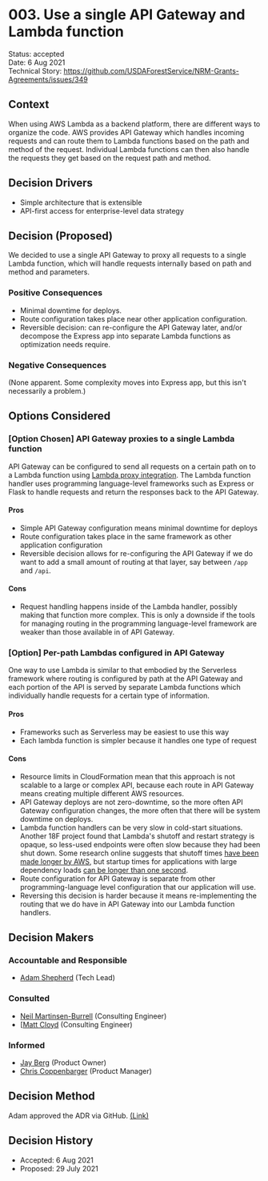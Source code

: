 # 003. Use a single API Gateway and Lambda function

Status: accepted   \
Date: 6 Aug 2021 \
Technical Story: https://github.com/USDAForestService/NRM-Grants-Agreements/issues/349

## Context

When using AWS Lambda as a backend platform, there are different ways to
organize the code. AWS provides API Gateway which handles incoming requests
and can route them to Lambda functions based on the path and method of the
request. Individual Lambda functions can then also handle the requests they
get based on the request path and method.

## Decision Drivers

- Simple architecture that is extensible
- API-first access for enterprise-level data strategy

## Decision (Proposed)

We decided to use a single API Gateway to proxy all requests to a single
Lambda function, which will handle requests internally based on path and method
and parameters.

### Positive Consequences

- Minimal downtime for deploys.
- Route configuration takes place near other application configuration.
- Reversible decision: can re-configure the API Gateway later, and/or decompose the Express app into separate Lambda functions as optimization needs require.

### Negative Consequences
(None apparent. Some complexity moves into Express app, but this isn't necessarily a problem.)

## Options Considered

### [Option Chosen] API Gateway proxies to a single Lambda function

API Gateway can be configured to send all requests on a certain path on to a
Lambda function using [Lambda proxy
integration](https://docs.aws.amazon.com/apigateway/latest/developerguide/set-up-lambda-proxy-integrations.html).
The Lambda function handler uses programming language-level frameworks such as
Express or Flask to handle requests and return the responses back to the API
Gateway.

#### Pros
- Simple API Gateway configuration means minimal downtime for deploys
- Route configuration takes place in the same framework as other application
  configuration
- Reversible decision allows for re-configuring the API Gateway if we do want
  to add a small amount of routing at that layer, say between `/app` and
  `/api`.

#### Cons
- Request handling happens inside of the Lambda handler, possibly making that
  function more complex. This is only a downside if the tools for managing
  routing in the programming language-level framework are weaker than those
  available in of API Gateway.


### [Option] Per-path Lambdas configured in API Gateway

One way to use Lambda is similar to that embodied by the Serverless framework
where routing is configured by path at the API Gateway and each portion of the
API is served by separate Lambda functions which individually handle requests
for a certain type of information.

#### Pros

- Frameworks such as Serverless may be easiest to use this way
- Each lambda function is simpler because it handles one type of request

#### Cons

- Resource limits in CloudFormation mean that this approach is not scalable to
  a large or complex API, because each route in API Gateway means creating
  multiple different AWS resources.
- API Gateway deploys are not zero-downtime, so the more often API Gateway
  configuration changes, the more often that there will be system downtime on
  deploys.
- Lambda function handlers can be very slow in cold-start situations. Another
  18F project found that Lambda's shutoff and restart strategy is opaque, so
  less-used endpoints were often slow because they had been shut down. Some
  research online suggests that shutoff times [have been made longer by
  AWS](https://acloudguru.com/blog/engineering/how-long-does-aws-lambda-keep-your-idle-functions-around-before-a-cold-start),
  but startup times for applications with large dependency loads [can be
  longer than one second]( https://mikhail.io/serverless/coldstarts/aws/).
- Route configuration for API Gateway is separate from other
  programming-language level configuration that our application will use.
- Reversing this decision is harder because it means re-implementing the
  routing that we do have in API Gateway into our Lambda function handlers.


## Decision Makers

### Accountable and Responsible
- [Adam Shepherd](mailto:adam.shepherd@usda.gov) (Tech Lead)

### Consulted
- [Neil Martinsen-Burrell](neil.martinsen-burrell@gsa.gov) (Consulting Engineer)
- [[Matt Cloyd](matt.cloyd@gsa.gov) (Consulting Engineer)

### Informed
- [Jay Berg](mailto:gerald.berg@usda.gov) (Product Owner)
- [Chris Coppenbarger](mailto:chris.coppenbarger@usda.gov) (Product Manager)


## Decision Method

Adam approved the ADR via GitHub. [(Link)](https://github.com/USDAForestService/NRM-Grants-Agreements/pull/367#pullrequestreview-724632547)

## Decision History

- Accepted: 6 Aug 2021
- Proposed: 29 July 2021
